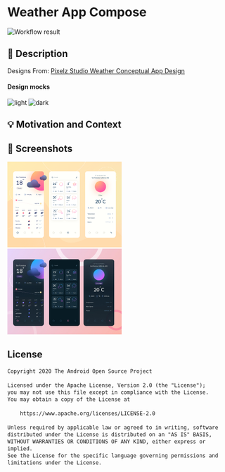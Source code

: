 # Weather App Compose

<!--- Replace <OWNER> with your Github Username and <REPOSITORY> with the name of your repository. -->
<!--- You can find both of these in the url bar when you open your repository in github. -->
![Workflow result](https://github.com/<OWNER>/<REPOSITORY>/workflows/Check/badge.svg)


## :scroll: Description
<!--- Describe your app in one or two sentences -->
Designs From: [Pixelz Studio Weather Conceptual App Design](https://dribbble.com/shots/15323804-Weather-Conceptual-App-Design?utm_source=Clipboard_Shot&utm_campaign=adinyanuar7&utm_content=Weather%20Conceptual%20App%20Design&utm_medium=Social_Share&utm_source=Clipboard_Shot&utm_campaign=adinyanuar7&utm_content=Weather%20Conceptual%20App%20Design&utm_medium=Social_Share)

#### Design mocks
![light](https://github.com/aokilipa/weather-app-compose/blob/develop/results/Weather%20conceptual%20App%20Design%20-%20light.png)
![dark](https://raw.githubusercontent.com/aokilipa/weather-app-compose/develop/results/Weather%20conceptual%20App%20Design%20-%20Dark.webp)

## :bulb: Motivation and Context
<!--- Optionally point readers to interesting parts of your submission. -->
<!--- What are you especially proud of? -->


## :camera_flash: Screenshots
<!-- You can add more screenshots here if you like -->
<img src="/results/weather_conceptual_app_design_light.png" width="260">&emsp;<img src="/results/weather_conceptual_app_design_dark.webp" width="260">

## License
```
Copyright 2020 The Android Open Source Project

Licensed under the Apache License, Version 2.0 (the "License");
you may not use this file except in compliance with the License.
You may obtain a copy of the License at

    https://www.apache.org/licenses/LICENSE-2.0

Unless required by applicable law or agreed to in writing, software
distributed under the License is distributed on an "AS IS" BASIS,
WITHOUT WARRANTIES OR CONDITIONS OF ANY KIND, either express or implied.
See the License for the specific language governing permissions and
limitations under the License.
```
